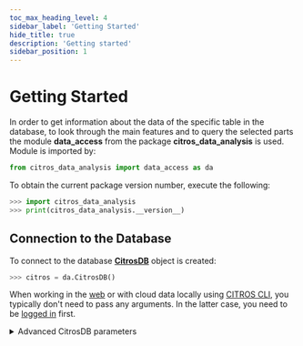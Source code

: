 ```yaml
---
toc_max_heading_level: 4
sidebar_label: 'Getting Started'
hide_title: true
description: 'Getting started'
sidebar_position: 1
---
```

# Getting Started

In order to get information about the data of the specific table in the database, to look through the main features and to query the selected parts the module **data_access** from the package **citros_data_analysis** is used. Module is imported by:

```python
from citros_data_analysis import data_access as da
```
To obtain the current package version number, execute the following:
```python
>>> import citros_data_analysis
>>> print(citros_data_analysis.__version__)
```

## Connection to the Database

To connect to the database [**CitrosDB**](../documentation/data_access/citros_db.md#citros_data_analysis.data_access.citros_db.CitrosDB) object is created:
```python
>>> citros = da.CitrosDB()
```

When working in the [web](https://citros.io/) or with cloud data locally using [CITROS CLI](https://citros.io/doc/docs_cli), you typically don't need to pass any arguments. In the latter case, you need to be [logged in](https://citros.io/doc/docs_tutorials#logging-in) first.

<details>
  <summary>Advanced CitrosDB parameters</summary>

If no parameters are passed, the following predefined ENV parameters are used:
 - host: 'PG_HOST'
 - user: 'PG_USER',
 - password: 'PG_PASSWORD',
 - database: 'PG_DATABASE',
 - schema: 'PG_SCHEMA' or 'data_bucket' if 'PG_SCHEMA' not specified,
 - batch: 'bid', 
 - port: 'PG_PORT', or '5432' if 'PG_PORT' is not specified,
 - sid: 'CITROS_SIMULATION_RUN_ID'

If user, password, database ENV parameters are not defined, they are tried to set using 'auth' file.

Say, we would like to connect to a database "myDatabase" with the user name "user" and password "myPassword", to work with batch "batchName" which is located in the schema "mySchema", using port '5432':

```python
>>> citros = da.CitrosDB(host = 'hostName',
                         user = 'user',
                         password = 'myPassword',
                         database = 'myDatabase',
                         schema = 'mySchema',
                         batch = 'batchName',
                         port = '5432',
                         debug_flag = False)
```
When `debug_flag` is set to True, that will lead to code interruption if an error occurs, while with `debug_flag` turned to False program will try to handle errors and only print error messages without code breaking. By default, debug_flag = False.

</details>
